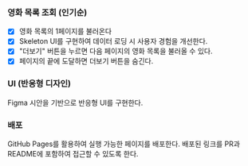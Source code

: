 ### 영화 목록 조회 (인기순)

- [x] 영화 목록의 1페이지를 불러온다
- [x] Skeleton UI를 구현하여 데이터 로딩 시 사용자 경험을 개선한다.
- [x] "더보기" 버튼을 누르면 다음 페이지의 영화 목록을 불러올 수 있다.
- [x] 페이지의 끝에 도달하면 더보기 버튼을 숨긴다.

### UI (반응형 디자인)

Figma 시안을 기반으로 반응형 UI를 구현한다.

### 배포

GitHub Pages를 활용하여 실행 가능한 페이지를 배포한다.
배포된 링크를 PR과 README에 포함하여 접근할 수 있도록 한다.
